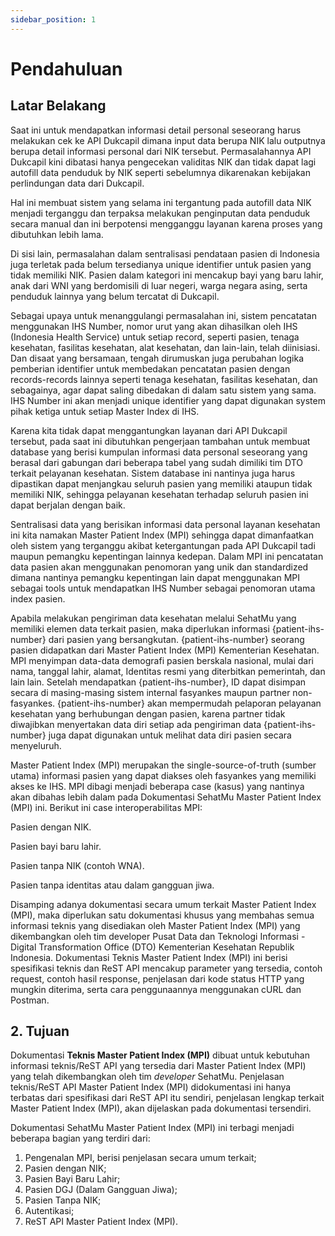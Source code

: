 ```yaml
---
sidebar_position: 1
---
```


# Pendahuluan

## Latar Belakang

Saat ini untuk mendapatkan informasi detail personal seseorang harus melakukan cek ke API Dukcapil dimana input data berupa NIK lalu outputnya berupa detail informasi personal dari NIK tersebut. Permasalahannya API Dukcapil kini dibatasi hanya pengecekan validitas NIK dan tidak dapat lagi autofill data penduduk by NIK seperti sebelumnya dikarenakan kebijakan perlindungan data dari Dukcapil.

Hal ini membuat sistem yang selama ini tergantung pada autofill data NIK menjadi terganggu dan terpaksa melakukan penginputan data penduduk secara manual dan ini berpotensi mengganggu layanan karena proses yang dibutuhkan lebih lama.

Di sisi lain, permasalahan dalam sentralisasi pendataan pasien di Indonesia juga terletak pada belum tersedianya unique identifier untuk pasien yang tidak memiliki NIK. Pasien dalam kategori ini mencakup bayi yang baru lahir, anak dari WNI yang berdomisili di luar negeri, warga negara asing, serta penduduk lainnya yang belum tercatat di Dukcapil.

Sebagai upaya untuk menanggulangi permasalahan ini, sistem pencatatan menggunakan IHS Number, nomor urut yang akan dihasilkan oleh IHS (Indonesia Health Service) untuk setiap record, seperti pasien, tenaga kesehatan, fasilitas kesehatan, alat kesehatan, dan lain-lain, telah diinisiasi. Dan disaat yang bersamaan, tengah dirumuskan juga perubahan logika pemberian identifier untuk membedakan pencatatan pasien dengan records-records lainnya seperti tenaga kesehatan, fasilitas kesehatan, dan sebagainya, agar dapat saling dibedakan di dalam satu sistem yang sama. IHS Number ini akan menjadi unique identifier yang dapat digunakan system pihak ketiga untuk setiap Master Index di IHS.

Karena kita tidak dapat menggantungkan layanan dari API Dukcapil tersebut, pada saat ini dibutuhkan pengerjaan tambahan untuk membuat database yang berisi kumpulan informasi data personal seseorang yang berasal dari gabungan dari beberapa tabel yang sudah dimiliki tim DTO terkait pelayanan kesehatan. Sistem database ini nantinya juga harus dipastikan dapat menjangkau seluruh pasien yang memiliki ataupun tidak memiliki NIK, sehingga pelayanan kesehatan terhadap seluruh pasien ini dapat berjalan dengan baik.

Sentralisasi data yang berisikan informasi data personal layanan kesehatan ini kita namakan Master Patient Index (MPI) sehingga dapat dimanfaatkan oleh sistem yang terganggu akibat ketergantungan pada API Dukcapil tadi maupun pemangku kepentingan lainnya kedepan. Dalam MPI ini pencatatan data pasien akan menggunakan penomoran yang unik dan standardized dimana nantinya pemangku kepentingan lain dapat menggunakan MPI sebagai tools untuk mendapatkan IHS Number sebagai penomoran utama index pasien.

Apabila melakukan pengiriman data kesehatan melalui SehatMu yang memiliki elemen data terkait pasien, maka diperlukan informasi {patient-ihs-number} dari pasien yang bersangkutan. {patient-ihs-number} seorang pasien didapatkan dari Master Patient Index (MPI) Kementerian Kesehatan. MPI menyimpan data-data demografi pasien berskala nasional, mulai dari nama, tanggal lahir, alamat, Identitas resmi yang diterbitkan pemerintah, dan lain lain. Setelah mendapatkan {patient-ihs-number}, ID dapat disimpan secara di masing-masing sistem internal fasyankes maupun partner non-fasyankes. {patient-ihs-number} akan mempermudah pelaporan pelayanan kesehatan yang berhubungan dengan pasien, karena partner tidak diwajibkan menyertakan data diri setiap ada pengiriman data {patient-ihs-number} juga dapat digunakan untuk melihat data diri pasien secara menyeluruh.

Master Patient Index (MPI) merupakan the single-source-of-truth (sumber utama) informasi pasien yang dapat diakses oleh fasyankes yang memiliki akses ke IHS. MPI dibagi menjadi beberapa case (kasus) yang nantinya akan dibahas lebih dalam pada Dokumentasi SehatMu Master Patient Index (MPI) ini. Berikut ini case interoperabilitas MPI:

Pasien dengan NIK.

Pasien bayi baru lahir.

Pasien tanpa NIK (contoh WNA).

Pasien tanpa identitas atau dalam gangguan jiwa.

Disamping adanya dokumentasi secara umum terkait Master Patient Index (MPI), maka diperlukan satu dokumentasi khusus yang membahas semua informasi teknis yang disediakan oleh Master Patient Index (MPI) yang dikembangkan oleh tim developer Pusat Data dan Teknologi Informasi - Digital Transformation Office (DTO) Kementerian Kesehatan Republik Indonesia. Dokumentasi Teknis Master Patient Index (MPI) ini berisi spesifikasi teknis dan ReST API mencakup parameter yang tersedia, contoh request, contoh hasil response, penjelasan dari kode status HTTP yang mungkin diterima, serta cara penggunaannya menggunakan cURL dan Postman.

## 2. Tujuan

Dokumentasi **Teknis Master Patient Index (MPI)** dibuat untuk kebutuhan informasi teknis/ReST API yang tersedia dari Master Patient Index (MPI) yang telah dikembangkan oleh tim _developer_ SehatMu. Penjelasan teknis/ReST API Master Patient Index (MPI) didokumentasi ini hanya terbatas dari spesifikasi dari ReST API itu sendiri, penjelasan lengkap terkait Master Patient Index (MPI), akan dijelaskan pada dokumentasi tersendiri.

Dokumentasi SehatMu Master Patient Index (MPI) ini terbagi menjadi beberapa bagian yang terdiri dari:

1. Pengenalan MPI, berisi penjelasan secara umum terkait;
2. Pasien dengan NIK;
3. Pasien Bayi Baru Lahir;
4. Pasien DGJ (Dalam Gangguan Jiwa);
5. Pasien Tanpa NIK;
6. Autentikasi;
7. ReST API Master Patient Index (MPI).
